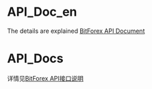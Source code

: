 # API_Doc_en
The details are explained [BitForex API Document](https://github.com/ZengGang315/bitforex-api/API_Doc_en/wiki)
# API_Docs
详情见[BitForex API接口说明](https://github.com/ZengGang315/bitforex-api/API_Docs/wiki)
